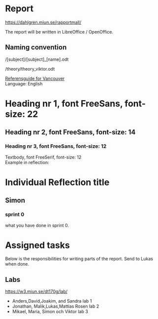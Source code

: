# Report
https://dahlgren.miun.se/rapportmall/

The report will be written in LibreOffice / OpenOffice.

## Naming convention
/[subject]/[subject]_[name].odt

/theory/theory_viktor.odt

[Referensguide for Vancouver](https://tools.kib.ki.se/referensguide/vancouver/)  
Language: English  
# Heading nr 1, font FreeSans,  font-size: 22
## Heading nr 2, font FreeSans,  font-size: 14
### Heading nr 3, font FreeSans,  font-size: 12
Textbody,     font FreeSerif, font-size: 12  
Example in reflection:
# Individual Reflection title
## Simon
### sprint 0
what you have done in sprint 0.

# Assigned tasks
Below is the responsibilities for writing parts of the report.
Send to Lukas when done.

## Labs
https://w3.miun.se/dt170g/lab/  

* Anders,David,Joakim, and Sandra lab 1
* Jonathan, Malik,Lukas,Mattias Rosen lab 2
* Mikael, Maria, Simon och Viktor lab 3
